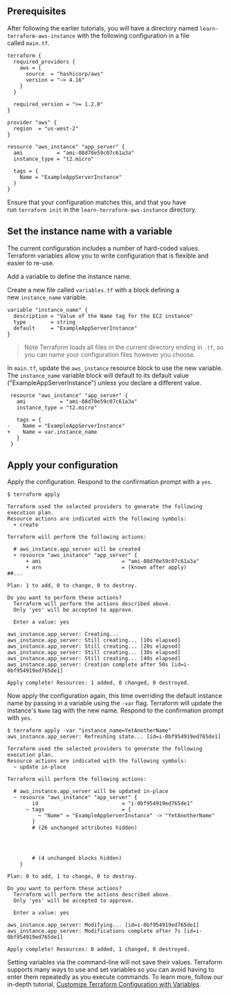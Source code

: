 ## Prerequisites

After following the earlier tutorials, you will have a directory named `learn-terraform-aws-instance` with the following configuration in a file called `main.tf`.

```
terraform {
  required_providers {
    aws = {
      source  = "hashicorp/aws"
      version = "~> 4.16"
    }
  }

  required_version = ">= 1.2.0"
}

provider "aws" {
  region  = "us-west-2"
}

resource "aws_instance" "app_server" {
  ami           = "ami-08d70e59c07c61a3a"
  instance_type = "t2.micro"

  tags = {
    Name = "ExampleAppServerInstance"
  }
}
```

Ensure that your configuration matches this, and that you have run `terraform init` in the `learn-terraform-aws-instance` directory.

## Set the instance name with a variable

The current configuration includes a number of hard-coded values. Terraform variables allow you to write configuration that is flexible and easier to re-use.

Add a variable to define the instance name.

Create a new file called `variables.tf` with a block defining a new `instance_name` variable.

```
variable "instance_name" {
  description = "Value of the Name tag for the EC2 instance"
  type        = string
  default     = "ExampleAppServerInstance"
}
```

>Note
>Terraform loads all files in the current directory ending in `.tf`, so you can name your configuration files however you choose.

In `main.tf`, update the `aws_instance` resource block to use the new variable. The `instance_name` variable block will default to its default value ("ExampleAppServerInstance") unless you declare a different value.

```
 resource "aws_instance" "app_server" {
   ami           = "ami-08d70e59c07c61a3a"
   instance_type = "t2.micro"

   tags = {
-    Name = "ExampleAppServerInstance"
+    Name = var.instance_name
   }
 }
```

## Apply your configuration

Apply the configuration. Respond to the confirmation prompt with a `yes`.

```
$ terraform apply

Terraform used the selected providers to generate the following execution plan.
Resource actions are indicated with the following symbols:
  + create

Terraform will perform the following actions:

  # aws_instance.app_server will be created
  + resource "aws_instance" "app_server" {
      + ami                          = "ami-08d70e59c07c61a3a"
      + arn                          = (known after apply)
##...

Plan: 1 to add, 0 to change, 0 to destroy.

Do you want to perform these actions?
  Terraform will perform the actions described above.
  Only 'yes' will be accepted to approve.

  Enter a value: yes

aws_instance.app_server: Creating...
aws_instance.app_server: Still creating... [10s elapsed]
aws_instance.app_server: Still creating... [20s elapsed]
aws_instance.app_server: Still creating... [30s elapsed]
aws_instance.app_server: Still creating... [40s elapsed]
aws_instance.app_server: Creation complete after 50s [id=i-0bf954919ed765de1]

Apply complete! Resources: 1 added, 0 changed, 0 destroyed.
```

Now apply the configuration again, this time overriding the default instance name by passing in a variable using the `-var` flag. Terraform will update the instance's `Name` tag with the new name. Respond to the confirmation prompt with `yes`.

```
$ terraform apply -var "instance_name=YetAnotherName"
aws_instance.app_server: Refreshing state... [id=i-0bf954919ed765de1]

Terraform used the selected providers to generate the following execution plan.
Resource actions are indicated with the following symbols:
  ~ update in-place

Terraform will perform the following actions:

  # aws_instance.app_server will be updated in-place
  ~ resource "aws_instance" "app_server" {
        id                           = "i-0bf954919ed765de1"
      ~ tags                         = {
          ~ "Name" = "ExampleAppServerInstance" -> "YetAnotherName"
        }
        # (26 unchanged attributes hidden)




        # (4 unchanged blocks hidden)
    }

Plan: 0 to add, 1 to change, 0 to destroy.

Do you want to perform these actions?
  Terraform will perform the actions described above.
  Only 'yes' will be accepted to approve.

  Enter a value: yes

aws_instance.app_server: Modifying... [id=i-0bf954919ed765de1]
aws_instance.app_server: Modifications complete after 7s [id=i-0bf954919ed765de1]

Apply complete! Resources: 0 added, 1 changed, 0 destroyed.
```

Setting variables via the command-line will not save their values. Terraform supports many ways to use and set variables so you can avoid having to enter them repeatedly as you execute commands. To learn more, follow our in-depth tutorial, [Customize Terraform Configuration with Variables](https://developer.hashicorp.com/terraform/tutorials/configuration-language/variables).